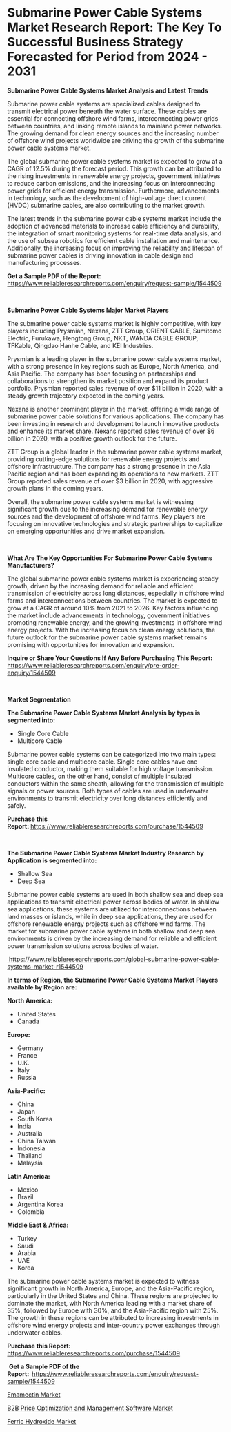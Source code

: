 <p><h1>Submarine Power Cable Systems Market Research Report: The Key To Successful Business Strategy Forecasted for Period from 2024 - 2031</h1></p><p><strong>Submarine Power Cable Systems Market Analysis and Latest Trends</strong></p>
<p><p>Submarine power cable systems are specialized cables designed to transmit electrical power beneath the water surface. These cables are essential for connecting offshore wind farms, interconnecting power grids between countries, and linking remote islands to mainland power networks. The growing demand for clean energy sources and the increasing number of offshore wind projects worldwide are driving the growth of the submarine power cable systems market.</p><p>The global submarine power cable systems market is expected to grow at a CAGR of 12.5% during the forecast period. This growth can be attributed to the rising investments in renewable energy projects, government initiatives to reduce carbon emissions, and the increasing focus on interconnecting power grids for efficient energy transmission. Furthermore, advancements in technology, such as the development of high-voltage direct current (HVDC) submarine cables, are also contributing to the market growth.</p><p>The latest trends in the submarine power cable systems market include the adoption of advanced materials to increase cable efficiency and durability, the integration of smart monitoring systems for real-time data analysis, and the use of subsea robotics for efficient cable installation and maintenance. Additionally, the increasing focus on improving the reliability and lifespan of submarine power cables is driving innovation in cable design and manufacturing processes.</p></p>
<p><strong>Get a Sample PDF of the Report:&nbsp;</strong> <a href="https://www.reliableresearchreports.com/enquiry/request-sample/1544509">https://www.reliableresearchreports.com/enquiry/request-sample/1544509</a></p>
<p>&nbsp;</p>
<p><strong>Submarine Power Cable Systems Major Market Players</strong></p>
<p><p>The submarine power cable systems market is highly competitive, with key players including Prysmian, Nexans, ZTT Group, ORIENT CABLE, Sumitomo Electric, Furukawa, Hengtong Group, NKT, WANDA CABLE GROUP, TFKable, Qingdao Hanhe Cable, and KEI Industries.</p><p>Prysmian is a leading player in the submarine power cable systems market, with a strong presence in key regions such as Europe, North America, and Asia Pacific. The company has been focusing on partnerships and collaborations to strengthen its market position and expand its product portfolio. Prysmian reported sales revenue of over $11 billion in 2020, with a steady growth trajectory expected in the coming years.</p><p>Nexans is another prominent player in the market, offering a wide range of submarine power cable solutions for various applications. The company has been investing in research and development to launch innovative products and enhance its market share. Nexans reported sales revenue of over $6 billion in 2020, with a positive growth outlook for the future.</p><p>ZTT Group is a global leader in the submarine power cable systems market, providing cutting-edge solutions for renewable energy projects and offshore infrastructure. The company has a strong presence in the Asia Pacific region and has been expanding its operations to new markets. ZTT Group reported sales revenue of over $3 billion in 2020, with aggressive growth plans in the coming years.</p><p>Overall, the submarine power cable systems market is witnessing significant growth due to the increasing demand for renewable energy sources and the development of offshore wind farms. Key players are focusing on innovative technologies and strategic partnerships to capitalize on emerging opportunities and drive market expansion.</p></p>
<p>&nbsp;</p>
<p><strong>What Are The Key Opportunities For Submarine Power Cable Systems Manufacturers?</strong></p>
<p><p>The global submarine power cable systems market is experiencing steady growth, driven by the increasing demand for reliable and efficient transmission of electricity across long distances, especially in offshore wind farms and interconnections between countries. The market is expected to grow at a CAGR of around 10% from 2021 to 2026. Key factors influencing the market include advancements in technology, government initiatives promoting renewable energy, and the growing investments in offshore wind energy projects. With the increasing focus on clean energy solutions, the future outlook for the submarine power cable systems market remains promising with opportunities for innovation and expansion.</p></p>
<p><strong>Inquire or Share Your Questions If Any Before Purchasing This Report:</strong> <a href="https://www.reliableresearchreports.com/enquiry/pre-order-enquiry/1544509">https://www.reliableresearchreports.com/enquiry/pre-order-enquiry/1544509</a></p>
<p>&nbsp;</p>
<p><strong>Market Segmentation</strong></p>
<p><strong>The Submarine Power Cable Systems Market Analysis by types is segmented into:</strong></p>
<p><ul><li>Single Core Cable</li><li>Multicore Cable</li></ul></p>
<p><p>Submarine power cable systems can be categorized into two main types: single core cable and multicore cable. Single core cables have one insulated conductor, making them suitable for high voltage transmission. Multicore cables, on the other hand, consist of multiple insulated conductors within the same sheath, allowing for the transmission of multiple signals or power sources. Both types of cables are used in underwater environments to transmit electricity over long distances efficiently and safely.</p></p>
<p><strong>Purchase this Report:&nbsp;</strong><a href="https://www.reliableresearchreports.com/purchase/1544509">https://www.reliableresearchreports.com/purchase/1544509</a></p>
<p>&nbsp;</p>
<p><strong>The Submarine Power Cable Systems Market Industry Research by Application is segmented into:</strong></p>
<p><ul><li>Shallow Sea</li><li>Deep Sea</li></ul></p>
<p><p>Submarine power cable systems are used in both shallow sea and deep sea applications to transmit electrical power across bodies of water. In shallow sea applications, these systems are utilized for interconnections between land masses or islands, while in deep sea applications, they are used for offshore renewable energy projects such as offshore wind farms. The market for submarine power cable systems in both shallow and deep sea environments is driven by the increasing demand for reliable and efficient power transmission solutions across bodies of water.</p></p>
<p><a href="https://www.reliableresearchreports.com/global-submarine-power-cable-systems-market-r1544509">&nbsp;https://www.reliableresearchreports.com/global-submarine-power-cable-systems-market-r1544509</a></p>
<p><strong>In terms of Region, the Submarine Power Cable Systems Market Players available by Region are:</strong></p>
<p>
    <p> <strong> North America: </strong>
        <ul>
            <li>United States</li>
            <li>Canada</li>
        </ul>
        </p> 
    <p> <strong> Europe: </strong>
        <ul>
            <li>Germany</li>
            <li>France</li>
            <li>U.K.</li>
            <li>Italy</li>
            <li>Russia</li>
        </ul>
        </p> 
    <p> <strong> Asia-Pacific: </strong>
        <ul>
            <li>China</li>
            <li>Japan</li>
            <li>South Korea</li>
            <li>India</li>
            <li>Australia</li>
            <li>China Taiwan</li>
            <li>Indonesia</li>
            <li>Thailand</li>
            <li>Malaysia</li>
        </ul>
        </p> 
    <p> <strong> Latin America: </strong>
        <ul>
            <li>Mexico</li>
            <li>Brazil</li>
            <li>Argentina Korea</li>
            <li>Colombia</li>
        </ul>
        </p> 
    <p> <strong> Middle East & Africa: </strong>
        <ul>
            <li>Turkey</li>
            <li>Saudi</li>
            <li>Arabia</li>
            <li>UAE</li>
            <li>Korea</li>
        </ul>
    </p>
    </p>
<p><p>The submarine power cable systems market is expected to witness significant growth in North America, Europe, and the Asia-Pacific region, particularly in the United States and China. These regions are projected to dominate the market, with North America leading with a market share of 35%, followed by Europe with 30%, and the Asia-Pacific region with 25%. The growth in these regions can be attributed to increasing investments in offshore wind energy projects and inter-country power exchanges through underwater cables.</p></p>
<p><strong>Purchase this Report: </strong><a href="https://www.reliableresearchreports.com/purchase/1544509">https://www.reliableresearchreports.com/purchase/1544509</a></p>
<p>&nbsp;<strong>Get a Sample PDF of the Report:&nbsp;&nbsp;</strong><a href="https://www.reliableresearchreports.com/enquiry/request-sample/1544509">https://www.reliableresearchreports.com/enquiry/request-sample/1544509</a></p>
<p><strong></strong></p>
<p><p><a href="https://www.linkedin.com/pulse/emamectin-market-size-share-global-analysis-report-2024-2031-vmnue?trackingId=zlBuhKz5r3V2EjVUYuEOng%3D%3D">Emamectin Market</a></p><p><a href="https://www.linkedin.com/pulse/b2b-price-optimization-management-software-market-size-outlook-kof2e?trackingId=WZ4lOmOAP4%2B3P62h4ysYCA%3D%3D">B2B Price Optimization and Management Software Market</a></p><p><a href="https://www.linkedin.com/pulse/ferric-hydroxide-market-goal-estimating-size-future-growth-potential-pwpee?trackingId=iWgmIhuJ%2BgJbtW38ZnPwLQ%3D%3D">Ferric Hydroxide Market</a></p></p>
